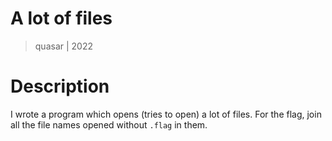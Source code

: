# A lot of files
> quasar | 2022

# Description
I wrote a program which opens (tries to open) a lot of files. For the flag, join all the file names opened without `.flag` in them.
